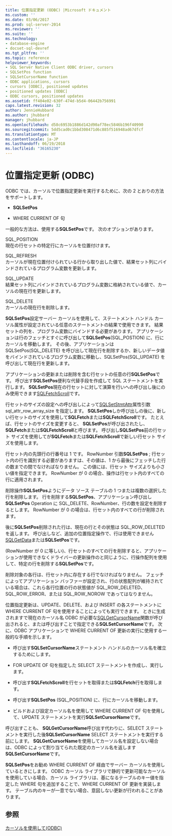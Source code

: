 ```yaml
---
title: 位置指定更新 (ODBC) |Microsoft ドキュメント
ms.custom: ''
ms.date: 03/06/2017
ms.prod: sql-server-2014
ms.reviewer: ''
ms.suite: ''
ms.technology:
- database-engine
- docset-sql-devref
ms.tgt_pltfrm: ''
ms.topic: reference
helpviewer_keywords:
- SQL Server Native Client ODBC driver, cursors
- SQLSetPos function
- SQLSetCursorName function
- ODBC applications, cursors
- cursors [ODBC], positioned updates
- positioned updates [ODBC]
- ODBC cursors, positioned updates
ms.assetid: ff404e02-630f-474d-b5d4-06442b756991
caps.latest.revision: 32
author: JennieHubbard
ms.author: jhubbard
manager: jhubbard
ms.openlocfilehash: d58c6953b1886d142d90af78ec5846b196f40990
ms.sourcegitcommit: 5dd5cad0c1bbd308471d6c885f516948ad67dfcf
ms.translationtype: MT
ms.contentlocale: ja-JP
ms.lasthandoff: 06/19/2018
ms.locfileid: "36165230"
---
```

# <a name="positioned-updates-odbc"></a>位置指定更新 (ODBC)
  ODBC では、カーソルで位置指定更新を実行するために、次の 2 とおりの方法をサポートします。  
  
-   **SQLSetPos**  
  
-   WHERE CURRENT OF 句  
  
 一般的な方法は、使用する**SQLSetPos**です。 次のオプションがあります。  
  
 SQL_POSITION  
 現在の行セットの特定行にカーソルを位置付けます。  
  
 SQL_REFRESH  
 カーソルが現在位置付けられている行から取り出した値で、結果セット列にバインドされているプログラム変数を更新します。  
  
 SQL_UPDATE  
 結果セット列にバインドされているプログラム変数に格納されている値で、カーソルの現在行を更新します。  
  
 SQL_DELETE  
 カーソルの現在行を削除します。  
  
 **SQLSetPos**設定サーバー カーソルを使用して、ステートメント ハンドル カーソル属性が設定されている任意のステートメントの結果で使用できます。 結果セットの列を、プログラム変数にバインドする必要があります。 アプリケーションは行のフェッチとすぐに呼び出して**SQLSetPos**(SQL_POSTION) に、行にカーソルを移動します。 その後、アプリケーションは SQLSetPos(SQL_DELETE) を呼び出して現在行を削除するか、新しいデータ値をバインドされているプログラム変数に移動し、SQLSetPos(SQL_UPDATE) を呼び出して現在行を更新します。  
  
 アプリケーションの更新または削除を含む行セットの任意の行**SQLSetPos**です。 呼び出す**SQLSetPos**便利な代替手段を作成して SQL ステートメントを実行します。 **SQLSetPos**現在の行セットに対して演算を行いへの呼び出し後にのみ使用できます[SQLFetchScroll](../native-client-odbc-api/sqlfetchscroll.md)です。  
  
 行セットのサイズの設定への呼び出しによって[SQLSetStmtAttr](../native-client-odbc-api/sqlsetstmtattr.md)属性引数 sql_attr_row_array_size を指定します。 **SQLSetPos**しか呼び出しの後に、新しい行セットのサイズを使用して**SQLFetch**または**SQLFetchScroll**です。 たとえば、行セットのサイズを変更すると、 **SQLSetPos**が呼び出されたし、 **SQLFetch**または**SQLFetchScroll**と呼びます。 呼び出し**SQLSetPos**前の行セット サイズを使用してが**SQLFetch**または**SQLFetchScroll**で新しい行セット サイズを使用します。  
  
 行セット内の先頭行の行番号は 1 です。 RowNumber 引数**SQLSetPos** ; 行セット内の行を識別する必要がありますは、その値は、1 から最後にフェッチした行の数までの間でなければなりません。 この値には、行セット サイズよりも小さい値を指定できます。 RowNumber が 0 の場合、操作は行セット内のすべての行に適用されます。  
  
 削除操作**SQLSetPos**ようにデータ ソース テーブルの 1 つまたは複数の選択した行を削除します。 行を削除する**SQLSetPos**、アプリケーション呼び出し**SQLSetPos** Operation に SQL_DELETE、RowNumber、行の数を設定を削除するとします。 RowNumber が 0 の場合は、行セット内のすべての行が削除されます。  
  
 後に**SQLSetPos**削除された行は、現在の行とその状態は SQL_ROW_DELETED を返します。 呼び出しなど、追加の位置指定操作で、行は使用できません[SQLGetData](../native-client-odbc-api/sqlgetdata.md)または**SQLSetPos**です。  
  
 (RowNumber が 0 に等しい)、行セットのすべての行を削除すると、アプリケーションが使用できなくドライバーの更新操作のと同じように、行操作配列を使用して、特定の行を削除する**SQLSetPos**です。  
  
 削除対象の各行は、行セット内に存在する行でなければなりません。 フェッチによってアプリケーション バッファーが設定され、行の状態配列が維持されている場合は、これら各行位置の行の状態値が SQL_ROW_DELETED、SQL_ROW_ERROR、または SQL_ROW_NOROW であってはなりません。  
  
 位置指定更新は、UPDATE、DELETE、および INSERT の各ステートメントに WHERE CURRENT OF 句を使用することによっても実行できます。 ときに生成されますで現在のカーソル名 ODBC が必要な[SQLGetCursorName](../native-client-odbc-api/sqlgetcursorname.md)関数が呼び出されると、または呼び出すことで指定できる**SQLSetCursorName**です。 次に、ODBC アプリケーションで WHERE CURRENT OF 更新の実行に使用する一般的な手順を示します。  
  
-   呼び出す**SQLSetCursorName**ステートメント ハンドルのカーソル名を確立するためにします。  
  
-   FOR UPDATE OF 句を指定した SELECT ステートメントを作成し、実行します。  
  
-   呼び出す**SQLFetchScroll**を行セットを取得または**SQLFetch**行を取得します。  
  
-   呼び出す**SQLSetPos** (SQL_POSITION) に、行にカーソルを移動します。  
  
-   ビルドおよび設定カーソル名を使用して WHERE CURRENT OF 句を使用して、UPDATE ステートメントを実行**SQLSetCursorName**です。  
  
 呼び出すことも、 **SQLGetCursorName**呼び出す代わりに、SELECT ステートメントを実行した後**SQLSetCursorName** SELECT ステートメントを実行する前にします。 **SQLGetCursorName**を使用してカーソル名を設定しない場合は、ODBC によって割り当てられた既定のカーソル名を返します**SQLSetCursorName**です。  
  
 **SQLSetPos**をお勧め WHERE CURRENT OF 経由でサーバー カーソルを使用しているときにします。 ODBC カーソル ライブラリで静的で更新可能なカーソルを使用している場合、カーソル ライブラリは、基になるテーブルのキー値を指定した WHERE 句を追加することで、WHERE CURRENT OF 更新を実装します。 テーブル内のキーが一意でない場合、意図しない更新が行われることがあります。  
  
## <a name="see-also"></a>参照  
 [カーソルを使用して&#40;ODBC&#41;](using-cursors-odbc.md)  
  
  